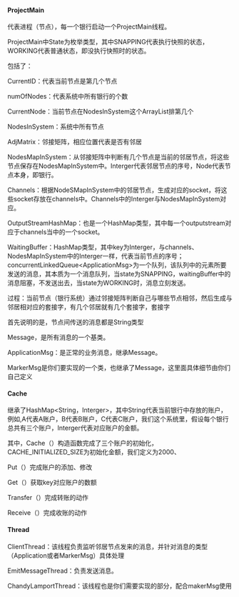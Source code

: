 #### ProjectMain

代表进程（节点），每一个银行启动一个ProjectMain线程。

ProjectMain中State为枚举类型，其中SNAPPING代表执行快照的状态，WORKING代表普通状态，即没执行快照时的状态。

 

包括了：

CurrentID：代表当前节点是第几个节点

numOfNodes：代表系统中所有银行的个数

CurrentNode：当前节点在NodesInSystem这个ArrayList排第几个

NodesInSystem：系统中所有节点

AdjMatrix：邻接矩阵，相应位置代表是否有邻居



NodesMapInSystem：从邻接矩阵中判断有几个节点是当前的邻居节点，将这些节点保存在NodesMapInSystem中。Interger代表邻居节点的序号，Node代表节点本身，即银行。

Channels：根据NodeSMapInSystem中的邻居节点，生成对应的socket，将这些socket存放在channels中。Channels中的Interger与NodesMapInSystem对应。

OutputStreamHashMap：也是一个HashMap类型，其中每一个outputstream对应于channels当中的一个socket。

WaitingBuffer：HashMap类型，其中key为Interger，与channels、NodesMapInSystem中的Interger一样，代表当前节点的序号；concurrentLinkedQueue\<ApplicationMsg>为一个队列，该队列中的元素所要发送的消息，其本质为一个消息队列，当state为SNAPPING，waitingBuffer中的消息阻塞，不发送出去，当state为WORKING时，消息立刻发送。

过程：当前节点（银行系统）通过邻接矩阵判断自己与哪些节点相邻，然后生成与邻居相对应的套接字，有几个邻居就有几个套接字，套接字

 

首先说明的是，节点间传送的消息都是String类型

Message，是所有消息的一个基类。

ApplicationMsg：是正常的业务消息，继承Message。

MarkerMsg是你们要实现的一个类，也继承了Message，这里面具体细节由你们自己定义

 

#### Cache

继承了HashMap<String，Interger>，其中String代表当前银行中存放的账户，例如,A代表A账户，B代表B账户，C代表C账户，我们这个系统里，假设每个银行总共有三个账户，Interger代表对应账户的金额。

其中，Cache（）构造函数完成了三个账户的初始化，CACHE_INITIALIZED_SIZE为初始化金额，我们定义为2000、

Put（）完成账户的添加、修改

Get（）获取key对应账户的数额

Transfer（）完成转账的动作

Receive（）完成收账的动作



#### Thread

ClientThread：该线程负责监听邻居节点发来的消息，并针对消息的类型（Application或者MarkerMsg）具体处理

EmitMessageThread：负责发送消息。

ChandyLamportThread：该线程也是你们需要实现的部分，配合makerMsg使用